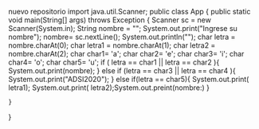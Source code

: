 nuevo repositorio
import java.util.Scanner;
public class App {
    public static void main(String[] args) throws Exception {
        Scanner sc = new Scanner(System.in);
        String nombre = "";
        System.out.print("Ingrese su nombre");
        nombre= sc.nextLine();
        System.out.println("");
        char letra = nombre.charAt(0);
        char letra1 = nombre.charAt(1);
        char letra2 = nombre.charAt(2);
        char char1= 'a';
        char char2= 'e';
        char char3= 'i';
        char char4= 'o';
        char char5= 'u';
        if ( letra == char1 || letra == char2 ){
            System.out.print(nombre);
        } else if (letra == char3 || letra == char4 ){
            System.out.print("ADSI2020");
        } else if(letra == char5){
            System.out.print( letra1);
            System.out.print( letra2);System.out.preint(nombre:)
        }

    }
}
